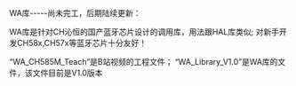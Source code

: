 WA库-----尚未完工，后期陆续更新：

WA库是针对CH沁恒的国产蓝牙芯片设计的调用库，用法跟HAL库类似;
对新手开发CH58x,CH57x等蓝牙芯片十分友好！

“WA_CH585M_Teach”是B站视频的工程文件；
“WA_Library_V1.0”是WA库的文件，该文件目前是V1.0版本
